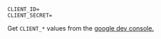 
```
CLIENT_ID=
CLIENT_SECRET=
```

Get `CLIENT_*` values from the [google dev console.](console.developers.google.com/apis/credentials?project=power-bi-ga-access)